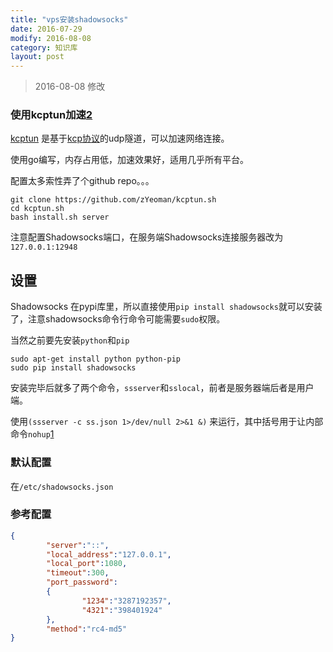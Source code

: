 ```yaml
---
title: "vps安装shadowsocks"
date: 2016-07-29
modify: 2016-08-08
category: 知识库
layout: post
---
```


> 2016-08-08 修改

### 使用kcptun加速[2](https://blog.kuoruan.com/102.html)

[kcptun](https://github.com/xtaci/kcptun) 是基于[kcp协议](https://github.com/skywind3000/kcp)的udp隧道，可以加速网络连接。

使用go编写，内存占用低，加速效果好，适用几乎所有平台。

配置太多索性弄了个github repo。。。

```shell
git clone https://github.com/zYeoman/kcptun.sh
cd kcptun.sh
bash install.sh server
```

注意配置Shadowsocks端口，在服务端Shadowsocks连接服务器改为`127.0.0.1:12948`

## 设置

Shadowsocks 在pypi库里，所以直接使用`pip install shadowsocks`就可以安装了，注意shadowsocks命令行命令可能需要`sudo`权限。

当然之前要先安装`python`和`pip` 

```
sudo apt-get install python python-pip
sudo pip install shadowsocks
```

安装完毕后就多了两个命令，`ssserver`和`sslocal`，前者是服务器端后者是用户端。

使用`(ssserver -c ss.json 1>/dev/null 2>&1 &)` 来运行，其中括号用于让内部命令`nohup`[1](http://www.ibm.com/developerworks/cn/linux/l-cn-nohup/)

### 默认配置
在`/etc/shadowsocks.json`

### 参考配置

```json
{
        "server":"::",
        "local_address":"127.0.0.1",
        "local_port":1080,
        "timeout":300,
        "port_password":
        {
                "1234":"3287192357",
                "4321":"398401924"
        },
        "method":"rc4-md5"
}
```

